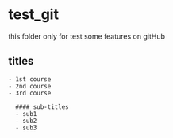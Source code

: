 # test_git
this folder only for test some features on gitHub

  ## titles 
    - 1st course 
    - 2nd course 
    - 3rd course 
    
      #### sub-titles  
      - sub1
      - sub2
      - sub3
